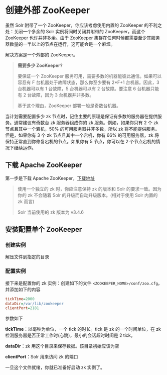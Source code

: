 # 创建外部 ZooKeeper

虽然 Solr 附带了一个 ZooKeeper，你应该考虑使用内置的 ZooKeeper 的不利之处：关闭一个多余的 Solr 实例将同时关闭其附带的 ZooKeeper，而这个 ZooKeeper 也许并非多余。由于 ZooKeeper 集群在任何时候都需要至少其服务器数量的一半以上的节点在运行，这可能会是一个麻烦。

解决方案是一个外部的 ZooKeeper。

> **需要多少 ZooKeeper?**
> 
> 要保证一个 ZooKeeper 服务可用，需要多数的机器能彼此通信。如果可以容忍有 F 台机器处于故障状态，那么你至少要有 2\*F+1 台机器。因此，3 台机器可以有 1 台故障，5 台机器可以有 2 台故障。要注意 6 台机器只能有 2 台故障，因为 3 台机器并非多数。
>
> 基于这个理由，ZooKeeper 部署一般是奇数台机器。

当计划需要配置多少 zk 节点时，记住主要的原理是保证有多数的服务器在提供服务。通常建议有奇数台 zk 服务器组成你的 zk 服务。例如，如果你只有 2 个 zk 节点且其中一个宕机，50% 的可用服务器并非多数，所以 zk 将不能提供服务。但是，如果你有 3 个 zk 节点且其中一个宕机，你有 66% 的可用服务器，zk 将保持正常直到你修复宕机的节点。如果你有 5 节点，你可以在 2 个节点宕机的情况下继续运作。

## 下载 Apache ZooKeeper

第一步是下载 Apache ZooKeeper，[下载地址](http://zookeeper.apache.org/releases.html)

> 使用一个独立的 zk 时，你应注意保持 zk 的版本和 Solr 的要求一致。因为你的 zk 不会随着 Solr 的升级而自动升级版本。(相对于使用 Solr 内置的 zk 而言)
>
>  Solr 当前使用的 zk 版本为 v3.4.6

## 安装配置单个 ZooKeeper

### 创建实例

解压文件到指定的目录

### 配置实例

接下来是配置你的 zk 实例：创建如下的文件 `<ZOOKEEPER_HOME>/conf/zoo.cfg`，并添加如下的内容

```ini
tickTime=2000
dataDir=/var/lib/zookeeper
clientPort=2181
```

参数如下

**tickTime**：以毫秒为单位，一个 tick 的时长。tick 是 zk 的一个时间单位，在 zk 检测服务器是否正常工作时(心跳)，最小的会话超时时间是 2 tick。

**dataDir**：zk 用这个目录来保存数据。该目录初始应该为空

**clientPort**：Solr 用来访问 zk 的端口

一旦这个文件就绪，你就已准备好启动 zk 实例了。




